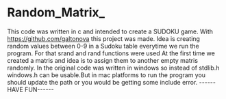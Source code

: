 # Random_Matrix_
This code was written in c and intended to create a SUDOKU game.
With https://github.com/galtonova this project was made.
Idea is creating random values between 0-9 in a Sudoku table everytime we run the program.
For that srand and rand functions were used
At the first time we created a matris and idea is to assign them to another empty matris randomly.
In the original code was written in windows so instead of stdlib.h windows.h can be usable.But in mac platforms to run
the program you should update the path or you would be getting some include error.
                                          ------HAVE FUN------
